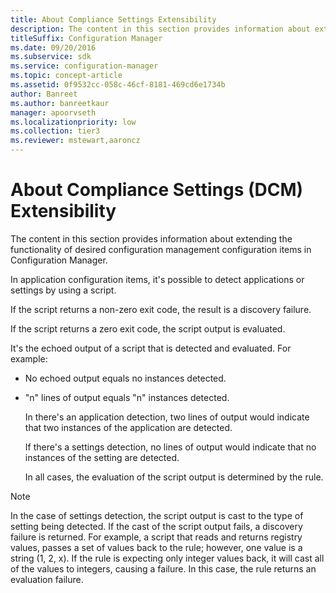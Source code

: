 ```yaml
---
title: About Compliance Settings Extensibility
description: The content in this section provides information about extending the functionality of desired configuration management configuration items in Configuration Manager.
titleSuffix: Configuration Manager
ms.date: 09/20/2016
ms.subservice: sdk
ms.service: configuration-manager
ms.topic: concept-article
ms.assetid: 0f9532cc-058c-46cf-8181-469cd6e1734b
author: Banreet
ms.author: banreetkaur
manager: apoorvseth
ms.localizationpriority: low
ms.collection: tier3
ms.reviewer: mstewart,aaroncz 
---
```

# About Compliance Settings (DCM) Extensibility
The content in this section provides information about extending the functionality of desired configuration management configuration items in Configuration Manager.  

 In application configuration items, it's possible to detect applications or settings by using a script.  

 If the script returns a non-zero exit code, the result is a discovery failure.  

 If the script returns a zero exit code, the script output is evaluated.  

 It's the echoed output of a script that is detected and evaluated. For example:  

- No echoed output equals no instances detected.  

- "n" lines of output equals "n" instances detected.  

  In there's an application detection, two lines of output would indicate that two instances of the application are detected.  

  If there's a settings detection, no lines of output would indicate that no instances of the setting are detected.  

  In all cases, the evaluation of the script output is determined by the rule.  

> [!NOTE]
>  In the case of settings detection, the script output is cast to the type of setting being detected. If the cast of the script output fails, a discovery failure is returned. For example, a script that reads and returns registry values, passes a set of values back to the rule; however, one value is a string (1, 2, x). If the rule is expecting only integer values back, it will cast all of the values to integers, causing a failure. In this case, the rule returns an evaluation failure.  

